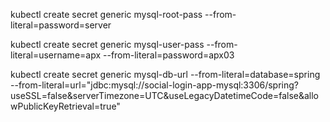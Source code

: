 	
kubectl create secret generic mysql-root-pass --from-literal=password=server

	
kubectl create secret generic mysql-user-pass --from-literal=username=apx --from-literal=password=apx03

	
kubectl create secret generic mysql-db-url --from-literal=database=spring --from-literal=url="jdbc:mysql://social-login-app-mysql:3306/spring?useSSL=false&serverTimezone=UTC&useLegacyDatetimeCode=false&allowPublicKeyRetrieval=true"



